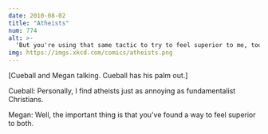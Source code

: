 ```yaml
---
date: 2010-08-02
title: "Atheists"
num: 774
alt: >-
  'But you're using that same tactic to try to feel superior to me, too!' 'Sorry, that accusation expires after one use per conversation.'
img: https://imgs.xkcd.com/comics/atheists.png
---
```

[Cueball and Megan talking. Cueball has his palm out.]

Cueball: Personally, I find atheists just as annoying as fundamentalist Christians.

Megan: Well, the important thing is that you've found a way to feel superior to both.